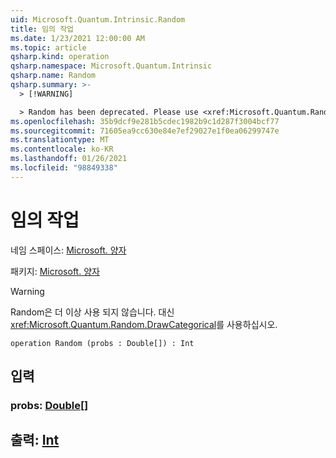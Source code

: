 ```yaml
---
uid: Microsoft.Quantum.Intrinsic.Random
title: 임의 작업
ms.date: 1/23/2021 12:00:00 AM
ms.topic: article
qsharp.kind: operation
qsharp.namespace: Microsoft.Quantum.Intrinsic
qsharp.name: Random
qsharp.summary: >-
  > [!WARNING]

  > Random has been deprecated. Please use <xref:Microsoft.Quantum.Random.DrawCategorical> instead.
ms.openlocfilehash: 35b9dcf9e281b5cdec1982b9c1d287f3004bcf77
ms.sourcegitcommit: 71605ea9cc630e84e7ef29027e1f0ea06299747e
ms.translationtype: MT
ms.contentlocale: ko-KR
ms.lasthandoff: 01/26/2021
ms.locfileid: "98849338"
---
```

# <a name="random-operation"></a>임의 작업

네임 스페이스: [Microsoft. 양자](xref:Microsoft.Quantum.Intrinsic)

패키지: [Microsoft. 양자](https://nuget.org/packages/Microsoft.Quantum.QSharp.Core)


> [!WARNING]
> Random은 더 이상 사용 되지 않습니다. 대신 <xref:Microsoft.Quantum.Random.DrawCategorical>를 사용하십시오.



```qsharp
operation Random (probs : Double[]) : Int
```


## <a name="input"></a>입력

### <a name="probs--double"></a>probs: [Double](xref:microsoft.quantum.lang-ref.double)[]





## <a name="output--int"></a>출력: [Int](xref:microsoft.quantum.lang-ref.int)

